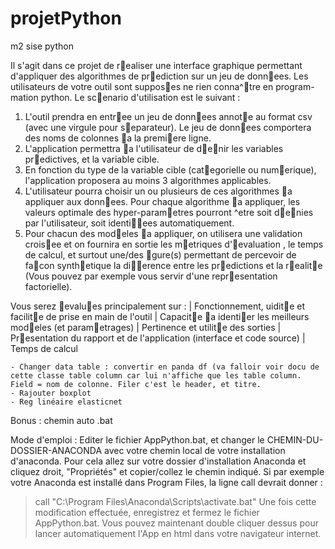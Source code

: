 # projetPython
m2 sise python

Il s'agit dans ce projet de realiser une interface graphique permettant d'appliquer des algorithmes de
prediction sur un jeu de donnees. Les utilisateurs de votre outil sont supposes ne rien conna^tre en program-
mation python. Le scenario d'utilisation est le suivant :
1. L'outil prendra en entree un jeu de donnees annote au format csv (avec une virgule pour separateur).
Le jeu de donnees comportera des noms de colonnes a la premiere ligne.
2. L'application permettra a l'utilisateur de denir les variables predictives, et la variable cible.
3. En fonction du type de la variable cible (categorielle ou numerique), l'application proposera au moins
3 algorithmes applicables.
4. L'utilisateur pourra choisir un ou plusieurs de ces algorithmes a appliquer aux donnees. Pour chaque
algorithme a appliquer, les valeurs optimale des hyper-parametres pourront ^etre soit denies par
l'utilisateur, soit identiees automatiquement.
5. Pour chacun des modeles a appliquer, on utilisera une validation croisee et on fournira en sortie les
metriques d'evaluation , le temps de calcul, et surtout une/des gure(s) permettant de percevoir de
facon synthetique la dierence entre les predictions et la realite (Vous pouvez par exemple vous servir
d'une representation factorielle).

Vous serez evalues principalement sur :
| Fonctionnement, 
uidite et facilite de prise en main de l'outil
| Capacite a identier les meilleurs modeles (et parametrages)
| Pertinence et utilite des sorties
| Presentation du rapport et de l'application (interface et code source)
| Temps de calcul


	- Changer data table : convertir en panda df (va falloir voir docu de cette classe table column car lui n'affiche que les table column. Field = nom de colonne. Filer c'est le header, et titre. 
	- Rajouter boxplot
    - Reg linéaire elasticnet
	

Bonus : chemin auto .bat

Mode d'emploi :
Editer le fichier AppPython.bat, et changer le CHEMIN-DU-DOSSIER-ANACONDA avec votre chemin local de votre installation d'anaconda. Pour cela allez sur votre dossier d'installation Anaconda et cliquez droit, "Propriétés" et copier/collez le chemin indiqué. Si par exemple votre Anaconda est installé dans Program Files, la ligne call devrait donner :
> call "C:\Program Files\Anaconda\Scripts\activate.bat"
Une fois cette modification effectuée, enregistrez et fermez le fichier AppPython.bat. Vous pouvez maintenant double cliquer dessus pour lancer automatiquement l'App en html dans votre navigateur internet.

